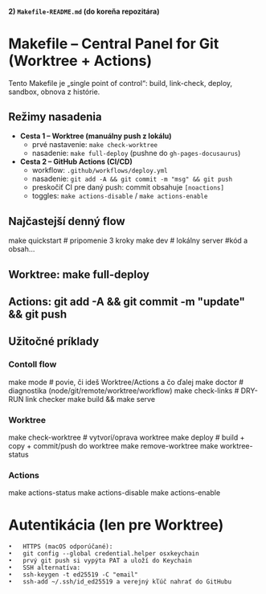 #### 2) `Makefile-README.md` (do koreňa repozitára)

# Makefile – Central Panel for Git (Worktree + Actions)

Tento Makefile je „single point of control“: build, link-check, deploy, sandbox, obnova z histórie.

## Režimy nasadenia
- **Cesta 1 – Worktree (manuálny push z lokálu)**
  - prvé nastavenie: `make check-worktree`
  - nasadenie: `make full-deploy` (pushne do `gh-pages-docusaurus`)
- **Cesta 2 – GitHub Actions (CI/CD)**
  - workflow: `.github/workflows/deploy.yml`
  - nasadenie: `git add -A && git commit -m "msg" && git push`
  - preskočiť CI pre daný push: commit obsahuje `[noactions]`
  - toggles: `make actions-disable` / `make actions-enable`

## Najčastejší denný flow

make quickstart     # pripomenie 3 kroky
make dev            # lokálny server
#kód a obsah…

## Worktree: make full-deploy

## Actions:  git add -A && git commit -m "update" && git push





## Užitočné príklady
### Contoll flow
make mode           # povie, či ideš Worktree/Actions a čo ďalej
make doctor         # diagnostika (node/git/remote/worktree/workflow)
make check-links    # DRY-RUN link checker
make build && make serve

### Worktree
make check-worktree # vytvorí/oprava worktree
make deploy         # build + copy + commit/push do worktree
make remove-worktree
make worktree-status

### Actions
make actions-status
make actions-disable
make actions-enable

# Autentikácia (len pre Worktree)

	•	HTTPS (macOS odporúčané):
	•	git config --global credential.helper osxkeychain
	•	prvý git push si vypýta PAT a uloží do Keychain
	•	SSH alternatíva:
	•	ssh-keygen -t ed25519 -C "email"
	•	ssh-add ~/.ssh/id_ed25519 a verejný kľúč nahrať do GitHubu